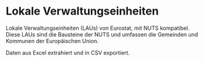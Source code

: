 # Lokale Verwaltungseinheiten

Lokale Verwaltungseinheiten (LAUs) von Eurostat, mit NUTS kompatibel. Diese
LAUs sind die Bausteine der NUTS und umfassen die Gemeinden und Kommunen der
Europäischen Union.

Daten aus Excel extrahiert und in CSV exportiert.
